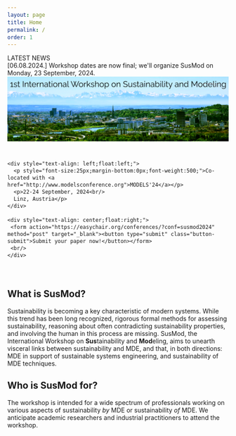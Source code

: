 ```yaml
---
layout: page
title: Home
permalink: /
order: 1
---
```


<div class="info">
    <div class="announcement-type">
        LATEST NEWS
    </div>
    <div class="announcement-content">
        [06.08.2024.] Workshop dates are now final; we'll organize SusMod on Monday, 23 September, 2024.
    </div>
    <div class="announcement-date">
    </div>
</div>

<!--
<div class="info">
    <div class="announcement-type">
        LATEST NEWS
    </div>
    <div class="announcement-content">
        [16.07.2024.] The submission deadline has passed. Thank you for your submissions to this year's SusMod. The PC will now review your submissions and we'll notify you by August 7.
    </div>
    <div class="announcement-date">
    </div>
</div>

<div class="important">
    <div class="announcement-type">
        IMPORTANT NEWS
    </div>
    <div class="announcement-content">
        [28.06.2024.] The submission deadline has been extended by 10 days to **July 15**. Details <a href="/dates" style="color:white;text-decoration:underline;">here</a>.
    </div>
    <div class="announcement-date">
    </div>
	<br/>
</div>
-->

<div>
 <img src="/assets/susmod-header.png" alt="SusMod" class="center"><br/>
</div>

<div style="overflow: hidden;padding: 25px 25px 25px 0;">

	<div style="text-align: left;float:left;">
	  <p style="font-size:25px;margin-bottom:0px;font-weight:500;">Co-located with <a href="http://www.modelsconference.org">MODELS'24</a></p>
	  <p>22-24 September, 2024<br/>
	  Linz, Austria</p>
	</div>

	<div style="text-align: center;float:right;">
	 <form action="https://easychair.org/conferences/?conf=susmod2024" method="post" target="_blank"><button type="submit" class="button-submit">Submit your paper now!</button></form>
	 <br/>
	</div>

</div>

## What is SusMod?

Sustainability is becoming a key characteristic of modern systems. While this trend has been long recognized, rigorous formal methods for assessing sustainability, reasoning about often contradicting sustainability properties, and involving the human in this process are missing.
SusMod, the International Workshop on <b>Sus</b>tainability and <b>Mod</b>eling, aims to unearth visceral links between sustainability and MDE, and that, in both directions: MDE in support of sustainable systems engineering, and sustainability of MDE techniques.

## Who is SusMod for?

The workshop is intended for a wide spectrum of professionals working on various aspects of sustainability <i>by</i> MDE or sustainability <i>of</i> MDE.
We anticipate academic researchers and industrial practitioners to attend the workshop.
